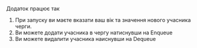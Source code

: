 Додаток працює так

1. При запуску ви маєте вказати ваш вік та значення нового учасника черги.
2. Ви можете додати учасника в чергу натиснувши на Enqueue
3. Ви можете видалити учасника наиснувши на Dequeue
